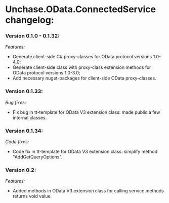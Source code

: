 # Unchase.OData.ConnectedService сhangelog:

### Version 0.1.0 - 0.1.32:

*Features:*

- Generate client-side C# proxy-classes for OData protocol versions 1.0-4.0;
- Generate client-side class with proxy-class extension methods for OData protocol versions 1.0-3.0;
- Add necessary nuget-packages for client-side OData proxy-classes.

### Version 0.1.33:

*Bug fixes:*

- Fix bug in tt-template for OData V3 extension class: made public a few internal classes.

### Version 0.1.34:

*Code fixes:*

- Code fix in tt-template for OData V3 extension class: simplify method "AddGetQueryOptions".

### Version 0.2:

*Features:*

- Added methods in OData V3 extension class for calling service methods returns void value.
 